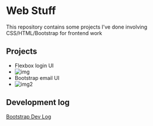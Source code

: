 # Web Stuff
This repository contains some projects I've done involving CSS/HTML/Bootstrap for frontend work
## Projects
- Flexbox login UI 
- ![img](https://imgur.com/gVidv5Pl.png)
- Bootstrap email UI
- ![img2](https://imgur.com/nbP4LkDl.png)
## Development log
[Bootstrap Dev Log](https://docs.google.com/document/d/18jkO7b-K6IO_znCLm02nGHaelRmA2UDBNr4JkZ07-pc/edit?usp=sharing) 
